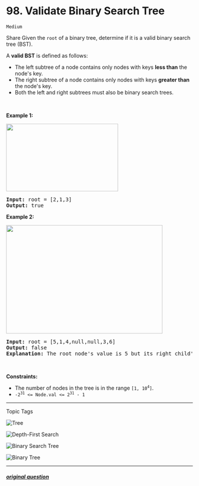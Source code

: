 # 98. Validate Binary Search Tree
`Medium`

Share
Given the `root` of a binary tree, determine if it is a valid binary search tree (BST).

A **valid BST** is defined as follows:

- The left subtree of a node contains only nodes with keys **less than** the node's key.
- The right subtree of a node contains only nodes with keys **greater than** the node's key.
- Both the left and right subtrees must also be binary search trees.

<p>&nbsp;</p>
<p><strong>Example 1:</strong></p>
<img alt="" src="https://assets.leetcode.com/uploads/2020/12/01/tree1.jpg" style="width: 302px; height: 182px;" />
<pre>
<strong>Input:</strong> root = [2,1,3]
<strong>Output:</strong> true
</pre>

<p><strong>Example 2:</strong></p>
<img alt="" src="https://assets.leetcode.com/uploads/2020/12/01/tree2.jpg" style="width: 422px; height: 292px;" />
<pre>
<strong>Input:</strong> root = [5,1,4,null,null,3,6]
<strong>Output:</strong> false
<strong>Explanation:</strong> The root node&#39;s value is 5 but its right child&#39;s value is 4.
</pre>

<p>&nbsp;</p>
<p><strong>Constraints:</strong></p>

<ul>
	<li>The number of nodes in the tree is in the range <code>[1, 10<sup>4</sup>]</code>.</li>
	<li><code>-2<sup>31</sup> &lt;= Node.val &lt;= 2<sup>31</sup> - 1</code></li>
</ul>



---

Topic Tags

[tree]: https://img.shields.io/badge/-Tree-EF9A9A
![Tree][tree]

[depth-first-search]: https://img.shields.io/badge/-Depth-First%20Search-B39DDB
![Depth-First Search][depth-first-search]

[binary-search-tree]: https://img.shields.io/badge/-Binary%20Search%20Tree-81D4FA
![Binary Search Tree][binary-search-tree]

[binary-tree]: https://img.shields.io/badge/-Binary%20Tree-A5D6A7
![Binary Tree][binary-tree]

---

##### [original question](https://leetcode.com/problems/validate-binary-search-tree)
